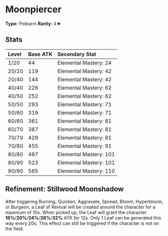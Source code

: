# Moonpiercer

**Type:** Polearm
**Rarity:** 4★

## Stats

| Level | Base ATK | Secondary Stat |
| :--- | :--- | :--- |
| 1/20 | 44 | Elemental Mastery: 24 |
| 20/20 | 119 | Elemental Mastery: 42 |
| 20/40 | 144 | Elemental Mastery: 42 |
| 40/40 | 226 | Elemental Mastery: 62 |
| 40/50 | 252 | Elemental Mastery: 62 |
| 50/50 | 293 | Elemental Mastery: 71 |
| 50/60 | 319 | Elemental Mastery: 71 |
| 60/60 | 361 | Elemental Mastery: 81 |
| 60/70 | 387 | Elemental Mastery: 81 |
| 70/70 | 429 | Elemental Mastery: 91 |
| 70/80 | 455 | Elemental Mastery: 91 |
| 80/80 | 497 | Elemental Mastery: 101 |
| 80/90 | 523 | Elemental Mastery: 101 |
| 90/90 | 565 | Elemental Mastery: 110 |

## Refinement: Stillwood Moonshadow

After triggering Burning, Quicken, Aggravate, Spread, Bloom, Hyperbloom, or Burgeon, a Leaf of Revival will be created around the character for a maximum of 10s. When picked up, the Leaf will grant the character **16%**/**20%**/**24%**/**28%**/**32%** ATK for 12s. Only 1 Leaf can be generated this way every 20s. This effect can still be triggered if the character is not on the field.

